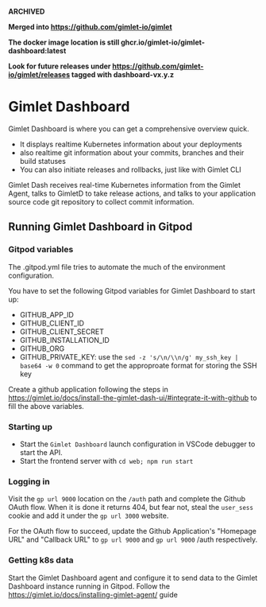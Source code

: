 **ARCHIVED**

**Merged into https://github.com/gimlet-io/gimlet**

**The docker image location is still ghcr.io/gimlet-io/gimlet-dashboard:latest**

**Look for future releases under https://github.com/gimlet-io/gimlet/releases tagged with dashboard-vx.y.z**

# Gimlet Dashboard

Gimlet Dashboard is where you can get a comprehensive overview quick.

- It displays realtime Kubernetes information about your deployments
- also realtime git information about your commits, branches and their build statuses
- You can also initiate releases and rollbacks, just like with Gimlet CLI

Gimlet Dash receives real-time Kubernetes information from the Gimlet Agent, talks to GimletD to take release actions, and talks to your application source code git repository to collect commit information.

## Running Gimlet Dashboard in Gitpod

### Gitpod variables

The .gitpod.yml file tries to automate the much of the environment configuration.

You have to set the following Gitpod variables for Gimlet Dashboard to start up:

- GITHUB_APP_ID
- GITHUB_CLIENT_ID
- GITHUB_CLIENT_SECRET
- GITHUB_INSTALLATION_ID
- GITHUB_ORG
- GITHUB_PRIVATE_KEY: use the `sed -z 's/\n/\\n/g' my_ssh_key | base64 -w 0` command to get the approproate format for storing the SSH key

Create a github application following the steps in https://gimlet.io/docs/install-the-gimlet-dash-ui/#integrate-it-with-github to fill the above variables.

### Starting up

- Start the `Gimlet Dashboard` launch configuration in VSCode debugger to start the API.
- Start the frontend server with `cd web; npm run start`

### Logging in

Visit the `gp url 9000` location on the `/auth` path and complete the Github OAuth flow.
When it is done it returns 404, but fear not, steal the `user_sess` cookie and add it under the `gp url 3000` website.

For the OAuth flow to succeed, update the Github Application's "Homepage URL" and "Callback URL" to `gp url 9000` and `gp url 9000` /auth respectively.

### Getting k8s data

Start the Gimlet Dashboard agent and configure it to send data to the Gimlet Dashboard instance running in Gitpod. Follow the https://gimlet.io/docs/installing-gimlet-agent/ guide
